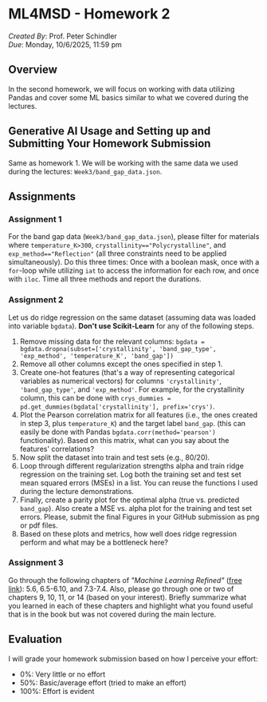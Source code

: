 # ML4MSD - Homework 2
*Created By*: Prof. Peter Schindler<br>
*Due*: Monday, 10/6/2025, 11:59 pm

## Overview

In the second homework, we will focus on working with data utilizing Pandas and cover some ML basics similar to what we covered during the lectures.

## Generative AI Usage and Setting up and Submitting Your Homework Submission

Same as homework 1. We will be working with the same data we used during the lectures: `Week3/band_gap_data.json`.

## Assignments

### Assignment 1

For the band gap data (`Week3/band_gap_data.json`), please filter for materials where `temperature_K>300`, `crystallinity=="Polycrystalline"`, and `exp_method=="Reflection"` (all three constraints need to be applied simultaneously). Do this three times: Once with a boolean mask, once with a `for`-loop while utilizing `iat` to access the information for each row, and once with `iloc`. Time all three methods and report the durations.

### Assignment 2

Let us do ridge regression on the same dataset (assuming data was loaded into variable `bgdata`). **Don't use Scikit-Learn** for any of the following steps.

1. Remove missing data for the relevant columns: `bgdata = bgdata.dropna(subset=['crystallinity', 'band_gap_type', 'exp_method', 'temperature_K', 'band_gap'])`
2. Remove all other columns except the ones specified in step 1.
3. Create one-hot features (that's a way of representing categorical variables as numerical vectors) for columns `'crystallinity'`, `'band_gap_type'`, and `'exp_method'`. For example, for the crystallinity column, this can be done with `crys_dummies = pd.get_dummies(bgdata['crystallinity'], prefix='crys')`. 
4. Plot the Pearson correlation matrix for all features (i.e., the ones created in step 3, plus `temperature_K`) and the target label `band_gap`. (this can easily be done with Pandas `bgdata.corr(method='pearson')` functionality). Based on this matrix, what can you say about the features' correlations?
5. Now split the dataset into train and test sets (e.g., 80/20).
6. Loop through different regularization strengths alpha and train ridge regression on the training set. Log both the training set and test set mean squared errors (MSEs) in a list. You can reuse the functions I used during the lecture demonstrations.
7. Finally, create a parity plot for the optimal alpha (true vs. predicted `band_gap`). Also create a MSE vs. alpha plot for the training and test set errors. Please, submit the final Figures in your GitHub submission as png or pdf files. 
8. Based on these plots and metrics, how well does ridge regression perform and what may be a bottleneck here?

### Assignment 3

Go through the following chapters of *"Machine Learning Refined"* ([free link](https://github.com/neonwatty/machine-learning-refined)): 5.6, 6.5-6.10, and 7.3-7.4. Also, please go through one or two of chapters 9, 10, 11, or 14 (based on your interest). Briefly summarize what you learned in each of these chapters and highlight what you found useful that is in the book but was not covered during the main lecture.

## Evaluation

I will grade your homework submission based on how I perceive your effort:
- 0%: Very little or no effort
- 50%: Basic/average effort (tried to make an effort)
- 100%: Effort is evident
